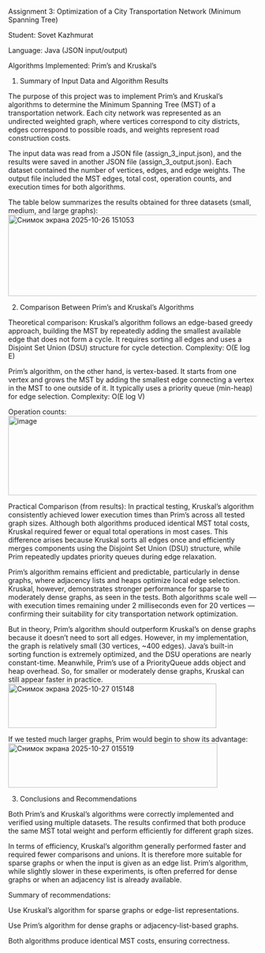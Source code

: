 Assignment 3: Optimization of a City Transportation Network (Minimum Spanning Tree)

Student: Sovet Kazhmurat

Language: Java (JSON input/output)

Algorithms Implemented: Prim’s and Kruskal’s

1. Summary of Input Data and Algorithm Results

The purpose of this project was to implement Prim’s and Kruskal’s algorithms to determine the Minimum Spanning Tree (MST) of a transportation network. Each city network was represented as an undirected weighted graph, where vertices correspond to city districts, edges correspond to possible roads, and weights represent road construction costs.

The input data was read from a JSON file (assign_3_input.json), and the results were saved in another JSON file (assign_3_output.json). Each dataset contained the number of vertices, edges, and edge weights. The output file included the MST edges, total cost, operation counts, and execution times for both algorithms.

The table below summarizes the results obtained for three datasets (small, medium, and large graphs):
<img width="1249" height="165" alt="Снимок экрана 2025-10-26 151053" src="https://github.com/user-attachments/assets/e846efcb-a7bc-472c-a200-6b4378a42287" />

2. Comparison Between Prim’s and Kruskal’s Algorithms

Theoretical comparison:
Kruskal’s algorithm follows an edge-based greedy approach, building the MST by repeatedly adding the smallest available edge that does not form a cycle. It requires sorting all edges and uses a Disjoint Set Union (DSU) structure for cycle detection. Complexity: O(E log E)

Prim’s algorithm, on the other hand, is vertex-based. It starts from one vertex and grows the MST by adding the smallest edge connecting a vertex in the MST to one outside of it. It typically uses a priority queue (min-heap) for edge selection. Complexity: O(E log V)

Operation counts:
<img width="745" height="161" alt="image" src="https://github.com/user-attachments/assets/fd64b494-753f-474f-9311-0d7366951940" />


Practical Comparison (from results):
In practical testing, Kruskal’s algorithm consistently achieved lower execution times than Prim’s across all tested graph sizes. Although both algorithms produced identical MST total costs, Kruskal required fewer or equal total operations in most cases. This difference arises because Kruskal sorts all edges once and efficiently merges components using the Disjoint Set Union (DSU) structure, while Prim repeatedly updates priority queues during edge relaxation.

Prim’s algorithm remains efficient and predictable, particularly in dense graphs, where adjacency lists and heaps optimize local edge selection. Kruskal, however, demonstrates stronger performance for sparse to moderately dense graphs, as seen in the tests. Both algorithms scale well — with execution times remaining under 2 milliseconds even for 20 vertices — confirming their suitability for city transportation network optimization.

But in theory, Prim’s algorithm should outperform Kruskal’s on dense graphs because it doesn’t need to sort all edges. However, in my implementation, the graph is relatively small (30 vertices, ~400 edges). Java’s built-in sorting function is extremely optimized, and the DSU operations are nearly constant-time. Meanwhile, Prim’s use of a PriorityQueue adds object and heap overhead. So, for smaller or moderately dense graphs, Kruskal can still appear faster in practice.
<img width="422" height="90" alt="Снимок экрана 2025-10-27 015148" src="https://github.com/user-attachments/assets/22484a50-5696-438e-a992-aab965951e7e" />

If we tested much larger graphs, Prim would begin to show its advantage:
<img width="424" height="90" alt="Снимок экрана 2025-10-27 015519" src="https://github.com/user-attachments/assets/d88e931a-bc5a-403a-a4ca-e838ecac5ef4" />



3. Conclusions and Recommendations

Both Prim’s and Kruskal’s algorithms were correctly implemented and verified using multiple datasets. The results confirmed that both produce the same MST total weight and perform efficiently for different graph sizes.

In terms of efficiency, Kruskal’s algorithm generally performed faster and required fewer comparisons and unions. It is therefore more suitable for sparse graphs or when the input is given as an edge list.
Prim’s algorithm, while slightly slower in these experiments, is often preferred for dense graphs or when an adjacency list is already available.

Summary of recommendations:

Use Kruskal’s algorithm for sparse graphs or edge-list representations.

Use Prim’s algorithm for dense graphs or adjacency-list-based graphs.

Both algorithms produce identical MST costs, ensuring correctness.
